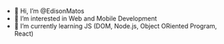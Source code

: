- 👋 Hi, I’m @EdisonMatos
- 👀 I’m interested in Web and Mobile Development
- 🌱 I’m currently learning JS (DOM, Node.js, Object ORiented Program, React)
